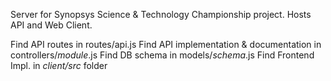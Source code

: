Server for Synopsys Science & Technology Championship project.
Hosts API and Web Client.

Find API routes in routes/api.js
Find API implementation & documentation in controllers/_module_.js
Find DB schema in models/_schema_.js
Find Frontend Impl. in _client/src_ folder
